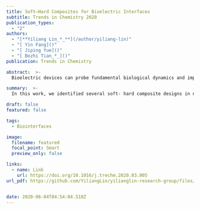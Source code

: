 ```yaml
---
title: Soft–Hard Composites for Bioelectric Interfaces
subtitle: Trends in Chemistry 2020
publication_types:
  - "2"
authors:
  - "[**Yiliang Lin_*_**](/author/yiliang-lin)"
  - "[ Yin Fang]()"
  - "[ Jiping Yue]()"
  - "[ Bozhi Tian_*_]()"
publication: Trends in Chemistry

abstract:  >-
  Bioelectric devices can probe fundamental biological dynamics and improve the lives of human beings. However, direct application of traditional rigid electronics onto soft tissues can cause signal transduction and biocompatibility issues. One common mitigation strategy is the use of soft–hard composites to form more biocompatible interfaces with target cells or tissues. Here, we identify several soft–hard composite designs in naturally occurring systems. We use these designs to categorize the existing bioelectric interfaces and to suggest future opportunities. We discuss the utility of soft–hard composites for a variety of interfaces, such as in vitro and in vivo electronic or optoelectronic sensing and genetic and nongenetic modulation. We end the review by proposing new soft–hard composites for future bioelectric studies.

summary:  >-
  In this work, we identified several soft- hard composite designs in naturally occurring systems, and we use these designs to categorize the existing bioelectric interfaces and to suggest future opportunities in bioelectric studies.

draft: false
featured: false

tags:
  - Biointerfaces

image:
  filename: featured
  focal_point: Smart
  preview_only: false

links:
  - name: Link
    url: https://doi.org/10.1016/j.trechm.2020.03.005
url_pdf: https://github.com/YiliangLin/yilianglin-research-group/files/9957784/Lin.et.al.-.2020.-.Soft.Hard.Composites.for.Bioelectric.Interfaces.pdf


date: 2020-06-04T04:54:04.510Z
---
```

